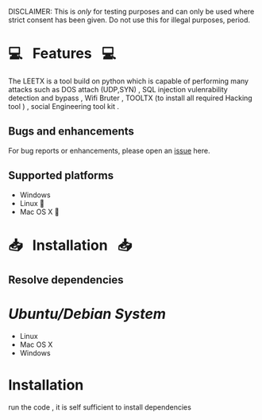 

DISCLAIMER: This is *only* for testing purposes and can only be used where strict consent has been given. Do not use this for illegal purposes, period.


# :computer: &nbsp; Features &nbsp; :computer:


The LEETX is  a tool build on python which is capable of performing many attacks such as DOS attach (UDP,SYN) , SQL injection vulenrability detection and bypass , Wifi Bruter , TOOLTX (to install all required Hacking tool ) , social Engineering tool kit . 


## Bugs and enhancements

For bug reports or enhancements, please open an [issue](https://github.com/HanilJain) here.


## Supported platforms

* Windows 
* Linux :penguin:
* Mac OS X :apple:

# :inbox_tray: &nbsp; Installation &nbsp; :inbox_tray:
## Resolve dependencies
*Ubuntu/Debian System*
=======
* Linux
* Mac OS X
* Windows

# Installation

run the code , it is self sufficient to install dependencies 

